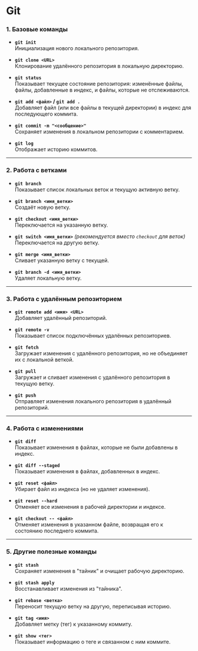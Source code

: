 # Git

### 1. **Базовые команды**
- **`git init`**  
  Инициализация нового локального репозитория.
  
- **`git clone <URL>`**  
  Клонирование удалённого репозитория в локальную директорию.

- **`git status`**  
  Показывает текущее состояние репозитория: изменённые файлы, файлы, добавленные в индекс, и файлы, которые не отслеживаются.

- **`git add <файл>` / `git add .`**  
  Добавляет файл (или все файлы в текущей директории) в индекс для последующего коммита.

- **`git commit -m "<сообщение>"`**  
  Сохраняет изменения в локальном репозитории с комментарием.

- **`git log`**  
  Отображает историю коммитов.

---

### 2. **Работа с ветками**
- **`git branch`**  
  Показывает список локальных веток и текущую активную ветку.

- **`git branch <имя_ветки>`**  
  Создаёт новую ветку.

- **`git checkout <имя_ветки>`**  
  Переключается на указанную ветку.

- **`git switch <имя_ветки>`** *(рекомендуется вместо `checkout` для веток)*  
  Переключается на другую ветку.

- **`git merge <имя_ветки>`**  
  Сливает указанную ветку с текущей.

- **`git branch -d <имя_ветки>`**  
  Удаляет локальную ветку.

---

### 3. **Работа с удалённым репозиторием**
- **`git remote add <имя> <URL>`**  
  Добавляет удалённый репозиторий.

- **`git remote -v`**  
  Показывает список подключённых удалённых репозиториев.

- **`git fetch`**  
  Загружает изменения с удалённого репозитория, но не объединяет их с локальной веткой.

- **`git pull`**  
  Загружает и сливает изменения с удалённого репозитория в текущую ветку.

- **`git push`**  
  Отправляет изменения локального репозитория в удалённый репозиторий.

---

### 4. **Работа с изменениями**
- **`git diff`**  
  Показывает изменения в файлах, которые не были добавлены в индекс.

- **`git diff --staged`**  
  Показывает изменения в файлах, добавленных в индекс.

- **`git reset <файл>`**  
  Убирает файл из индекса (но не удаляет изменения).

- **`git reset --hard`**  
  Отменяет все изменения в рабочей директории и индексе.

- **`git checkout -- <файл>`**  
  Отменяет изменения в указанном файле, возвращая его к состоянию последнего коммита.

---

### 5. **Другие полезные команды**
- **`git stash`**  
  Сохраняет изменения в "тайник" и очищает рабочую директорию.

- **`git stash apply`**  
  Восстанавливает изменения из "тайника".

- **`git rebase <ветка>`**  
  Переносит текущую ветку на другую, переписывая историю.

- **`git tag <имя>`**  
  Добавляет метку (тег) к указанному коммиту.

- **`git show <тег>`**  
  Показывает информацию о теге и связанном с ним коммите.
